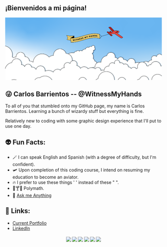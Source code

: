 ## ¡Bienvenidos a mi página!
![image](./assets/wmh-planes.png)

## 😜 Carlos Barrientos -- @WitnessMyHands

To all of you that stumbled onto my GitHub page, my name is Carlos Barrientos. Learning a bunch of wizardy stuff but everything is fine.

Relatively new to coding with some graphic design experience that I'll put to use one day.

## 👽 Fun Facts:

- 🪄 I can speak English and Spanish (with a degree of difficulty, but I'm confident).
- 🛩️ Upon completion of this coding course, I intend on resuming my education to become an aviator.
- 🔥 I prefer to use these things ' ' instead of these " ".
- 🍷🍸🍻 Polymath.
- 💬 [Ask me Anything](mailto:cgbarr89@gmail.com)

## 💾 Links:

- [Current Portfolio](https://witnessmyhands.github.io/Portfolio-3/)
- [LinkedIn](https://www.linkedin.com/in/carlos-barrientos-0565b948/)

<h4 align="center">
    <img src='https://img.shields.io/badge/html5%20-%23E34F26.svg?&style=for-the-badge&logo=html5&logoColor=white' />
    <img src='https://img.shields.io/badge/css3%20-%231572B6.svg?&style=for-the-badge&logo=css3&logoColor=white' />
    <img src='https://img.shields.io/badge/javascript%20-%23323330.svg?&style=for-the-badge&logo=javascript&logoColor=%23F7DF1E' />
    <img src='https://img.shields.io/badge/jquery%20-%230769AD.svg?&style=for-the-badge&logo=jquery&logoColor=white' />
    <img src='https://img.shields.io/badge/node.js%20-%2343853D.svg?&style=for-the-badge&logo=node.js&logoColor=white' />
    <img src='https://img.shields.io/badge/bootstrap%20-%23563D7C.svg?&style=for-the-badge&logo=bootstrap&logoColor=white' />
</h4>
